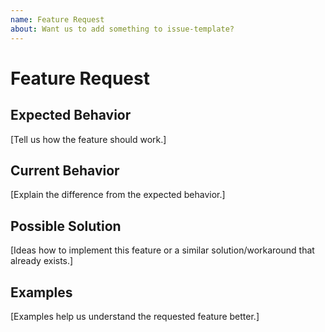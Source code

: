```yaml
---
name: Feature Request
about: Want us to add something to issue-template?
---
```


# Feature Request
## Expected Behavior
[Tell us how the feature should work.]

## Current Behavior
[Explain the difference from the expected behavior.]

## Possible Solution
[Ideas how to implement this feature or a similar solution/workaround that
already exists.]

## Examples
[Examples help us understand the requested feature better.]
